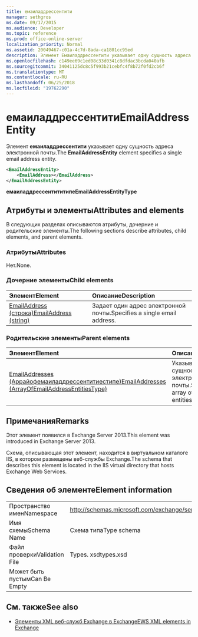 ```yaml
---
title: емаиладдрессентити
manager: sethgros
ms.date: 09/17/2015
ms.audience: Developer
ms.topic: reference
ms.prod: office-online-server
localization_priority: Normal
ms.assetid: 20049467-c01a-4c7d-8ada-ca1801cc95ed
description: Элемент Емаиладдрессентити указывает одну сущность адреса электронной почты.
ms.openlocfilehash: c149ee69c1ed08c33d0341c8dfdac3bcda040afb
ms.sourcegitcommit: 34041125dc8c5f993b21cebfc4f8b72f0fd2cb6f
ms.translationtype: MT
ms.contentlocale: ru-RU
ms.lasthandoff: 06/25/2018
ms.locfileid: "19762290"
---
```

# <a name="emailaddressentity"></a><span data-ttu-id="e5ea0-103">емаиладдрессентити</span><span class="sxs-lookup"><span data-stu-id="e5ea0-103">EmailAddressEntity</span></span>

<span data-ttu-id="e5ea0-104">Элемент **емаиладдрессентити** указывает одну сущность адреса электронной почты.</span><span class="sxs-lookup"><span data-stu-id="e5ea0-104">The **EmailAddressEntity** element specifies a single email address entity.</span></span> 
  
```XML
<EmailAddressEntity>
    <EmailAddress></EmailAddress>
</EmailAddressEntity>
```

 <span data-ttu-id="e5ea0-105">**емаиладдрессентититипе**</span><span class="sxs-lookup"><span data-stu-id="e5ea0-105">**EmailAddressEntityType**</span></span>
## <a name="attributes-and-elements"></a><span data-ttu-id="e5ea0-106">Атрибуты и элементы</span><span class="sxs-lookup"><span data-stu-id="e5ea0-106">Attributes and elements</span></span>

<span data-ttu-id="e5ea0-107">В следующих разделах описываются атрибуты, дочерние и родительские элементы.</span><span class="sxs-lookup"><span data-stu-id="e5ea0-107">The following sections describe attributes, child elements, and parent elements.</span></span>
  
### <a name="attributes"></a><span data-ttu-id="e5ea0-108">Атрибуты</span><span class="sxs-lookup"><span data-stu-id="e5ea0-108">Attributes</span></span>

<span data-ttu-id="e5ea0-109">Нет.</span><span class="sxs-lookup"><span data-stu-id="e5ea0-109">None.</span></span>
  
### <a name="child-elements"></a><span data-ttu-id="e5ea0-110">Дочерние элементы</span><span class="sxs-lookup"><span data-stu-id="e5ea0-110">Child elements</span></span>

|<span data-ttu-id="e5ea0-111">**Элемент**</span><span class="sxs-lookup"><span data-stu-id="e5ea0-111">**Element**</span></span>|<span data-ttu-id="e5ea0-112">**Описание**</span><span class="sxs-lookup"><span data-stu-id="e5ea0-112">**Description**</span></span>|
|:-----|:-----|
|[<span data-ttu-id="e5ea0-113">EmailAddress (строка)</span><span class="sxs-lookup"><span data-stu-id="e5ea0-113">EmailAddress (string)</span></span>](emailaddress-string.md) <br/> |<span data-ttu-id="e5ea0-114">Задает один адрес электронной почты.</span><span class="sxs-lookup"><span data-stu-id="e5ea0-114">Specifies a single email address.</span></span>  <br/> |
   
### <a name="parent-elements"></a><span data-ttu-id="e5ea0-115">Родительские элементы</span><span class="sxs-lookup"><span data-stu-id="e5ea0-115">Parent elements</span></span>

|<span data-ttu-id="e5ea0-116">**Элемент**</span><span class="sxs-lookup"><span data-stu-id="e5ea0-116">**Element**</span></span>|<span data-ttu-id="e5ea0-117">**Описание**</span><span class="sxs-lookup"><span data-stu-id="e5ea0-117">**Description**</span></span>|
|:-----|:-----|
|[<span data-ttu-id="e5ea0-118">EmailAddresses (Аррайофемаиладдрессентитиестипе)</span><span class="sxs-lookup"><span data-stu-id="e5ea0-118">EmailAddresses (ArrayOfEmailAddressEntitiesType)</span></span>](emailaddresses-arrayofemailaddressentitiestype.md) <br/> |<span data-ttu-id="e5ea0-119">Указывает массив сущностей адресов электронной почты.</span><span class="sxs-lookup"><span data-stu-id="e5ea0-119">Specifies an array of email address entities.</span></span>  <br/> |
   
## <a name="remarks"></a><span data-ttu-id="e5ea0-120">Примечания</span><span class="sxs-lookup"><span data-stu-id="e5ea0-120">Remarks</span></span>

<span data-ttu-id="e5ea0-121">Этот элемент появился в Exchange Server 2013.</span><span class="sxs-lookup"><span data-stu-id="e5ea0-121">This element was introduced in Exchange Server 2013.</span></span>
  
<span data-ttu-id="e5ea0-122">Схема, описывающая этот элемент, находится в виртуальном каталоге IIS, в котором размещены веб-службы Exchange.</span><span class="sxs-lookup"><span data-stu-id="e5ea0-122">The schema that describes this element is located in the IIS virtual directory that hosts Exchange Web Services.</span></span>
  
## <a name="element-information"></a><span data-ttu-id="e5ea0-123">Сведения об элементе</span><span class="sxs-lookup"><span data-stu-id="e5ea0-123">Element information</span></span>

|||
|:-----|:-----|
|<span data-ttu-id="e5ea0-124">Пространство имен</span><span class="sxs-lookup"><span data-stu-id="e5ea0-124">Namespace</span></span>  <br/> |http://schemas.microsoft.com/exchange/services/2006/types  <br/> |
|<span data-ttu-id="e5ea0-125">Имя схемы</span><span class="sxs-lookup"><span data-stu-id="e5ea0-125">Schema Name</span></span>  <br/> |<span data-ttu-id="e5ea0-126">Схема типа</span><span class="sxs-lookup"><span data-stu-id="e5ea0-126">Type schema</span></span>  <br/> |
|<span data-ttu-id="e5ea0-127">Файл проверки</span><span class="sxs-lookup"><span data-stu-id="e5ea0-127">Validation File</span></span>  <br/> |<span data-ttu-id="e5ea0-128">Types. xsd</span><span class="sxs-lookup"><span data-stu-id="e5ea0-128">types.xsd</span></span>  <br/> |
|<span data-ttu-id="e5ea0-129">Может быть пустым</span><span class="sxs-lookup"><span data-stu-id="e5ea0-129">Can Be Empty</span></span>  <br/> ||
   
## <a name="see-also"></a><span data-ttu-id="e5ea0-130">См. также</span><span class="sxs-lookup"><span data-stu-id="e5ea0-130">See also</span></span>



- [<span data-ttu-id="e5ea0-131">Элементы XML веб-служб Exchange в Exchange</span><span class="sxs-lookup"><span data-stu-id="e5ea0-131">EWS XML elements in Exchange</span></span>](ews-xml-elements-in-exchange.md)

